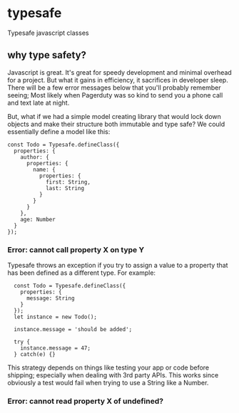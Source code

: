 # typesafe
Typesafe javascript classes

## why type safety?

Javascript is great. It's great for speedy development and minimal overhead for a project. But what it gains in efficiency, it sacrifices in developer sleep. There will be a few error messages below that you'll probably remember seeing; Most likely when Pagerduty was so kind to send you a phone call and text late at night.

But, what if we had a simple model creating library that would lock down objects and make their structure both immutable and type safe? We could essentially define a model like this:

```
const Todo = Typesafe.defineClass({
  properties: {
    author: {
      properties: {
        name: {
          properties: {
            first: String,
            last: String
          }
        }
      }
    },
    age: Number
  }
});
```

### Error: cannot call property X on type Y

Typesafe throws an exception if you try to assign a value to a property that has been defined as a different type. For example:
```
  const Todo = Typesafe.defineClass({
    properties: {
      message: String
    }
  });
  let instance = new Todo();

  instance.message = 'should be added';

  try {
    instance.message = 47;
  } catch(e) {}
```
This strategy depends on things like testing your app or code before shipping; especially when dealing with 3rd party APIs. This works since obviously a test would fail when trying to use a String like a Number.

### Error: cannot read property X of undefined?